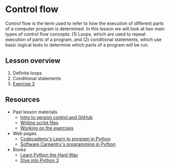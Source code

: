 # Control flow
Control flow is the term used to refer to how the execution of different parts of a computer program is determined.
In this lesson we will look at two main types of control flow concepts: (1) Loops, which are used to repeat execution of parts of a program, and (2) conditional statements, which use basic logical tests to determine which parts of a program will be run.

## Lesson overview 

1. Definite loops
2. Conditional statements
3. [Exercise 3]()

## Resources
- Past lesson materials
  - [Intro to version control and GitHub](https://github.com/Python-for-geo-people/Diving-into-Python/tree/master/Lesson/intro-to-GitHub.md)
  - [Writing script files](https://github.com/Python-for-geo-people/Diving-into-Python/tree/master/Lesson/writing-scripts.md)
  - [Working on the exercises](https://github.com/Python-for-geo-people/Diving-into-Python/tree/master/Lesson/working-on-assignment.md)
- Web pages
  - [Codecademy's Learn to program in Python](https://www.codecademy.com/learn/python)
  - [Software Carpentry's programming in Python](https://swcarpentry.github.io/python-novice-inflammation/)
- Books
  - [Learn Python the Hard Way](http://learnpythonthehardway.org/book/)
  - [Dive into Python 3](http://www.diveinto.org/python3/)
